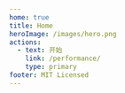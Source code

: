 ```yaml
---
home: true
title: Home
heroImage: /images/hero.png
actions:
  - text: 开始
    link: /performance/
    type: primary
footer: MIT Licensed
---
```


